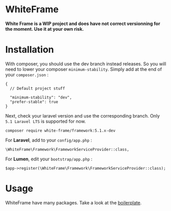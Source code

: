 # WhiteFrame

**White Frame is a WIP project and does have not correct versionning for the moment. Use it at your own risk.**

# Installation

With composer, you should use the dev branch instead releases. So you will need to lower your composer `minimum-stability`. Simply add at the end of your `composer.json` :

    {
      // Default project stuff
      
      "minimum-stability": "dev",
      "prefer-stable": true
    }

Next, check your laravel version and use the corresponding branch. Only `5.1 Laravel LTS` is supported for now.

    composer require white-frame/framework:5.1.x-dev

For **Laravel**, add to your `config/app.php` :

    \WhiteFrame\Framework\FrameworkServiceProvider::class,

For **Lumen**, edit your `bootstrap/app.php` :

    $app->register(\WhiteFrame\Framework\FrameworkServiceProvider::class);

# Usage

WhiteFrame have many packages. Take a look at the [boilerplate](https://github.com/white-frame/white-frame-boilerplate).
